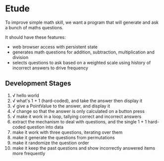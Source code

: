 # Etude

To improve simple math skill, we want a program that will generate and ask a bunch of maths questions.

It should have these features:

* web browser access with persistent state
* generates math questions for addition, subtraction, multiplication and division
* selects questions to ask based on a weighted scale using history of incorrect answers to drive frequency

## Development Stages

1. √ hello world
2. √ what's 1 + 1 (hard-coded), and take the answer then display it
3. √ give a PointValue to the answer, and display it
4. √ change so that the answer is only calculated on a button press
5. √ make it work in a loop, tallying correct and incorrect answers
6. extract the mechanism to deal with questions, and the single 1 + 1 hard-coded question into data
7. make it work with three questions, iterating over them
8. make it generate the questions from permutations
9. make it randomize the question order
10. make it keep the past questions and show incorrectly answered items more frequently
